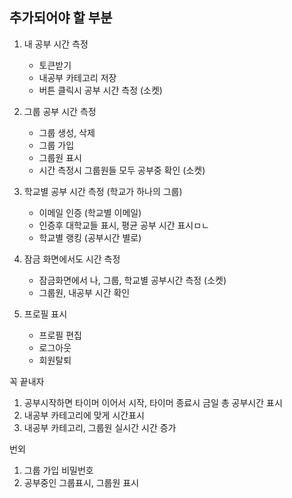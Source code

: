 ## 추가되어야 할 부분
1. 내 공부 시간 측정
    - 토큰받기
    - 내공부 카테고리 저장
    - 버튼 클릭시 공부 시간 측정 (소켓)

2. 그룹 공부 시간 측정
    - 그룹 생성, 삭제
    - 그룹 가입
    - 그룹원 표시
    - 시간 측정시 그룹원들 모두 공부중 확인 (소켓)

3. 학교별 공부 시간 측정 (학교가 하나의 그룹)
    - 이메일 인증 (학교별 이메일)
    - 인증후 대학교들 표시, 평균 공부 시간 표시ㅁㄴ
    - 학교별 랭킹 (공부시간 별로)

4. 잠금 화면에서도 시간 측정
    - 잠금화면에서 나, 그룹, 학교별 공부시간 측정 (소켓)
    - 그룹원, 내공부 시간 확인

5. 프로필 표시
    - 프로필 편집
    - 로그아웃
    - 회원탈퇴


꼭 끝내자
1. 공부시작하면 타이머 이어서 시작, 타이머 종료시 금일 총 공부시간 표시
2. 내공부 카테고리에 맞게 시간표시
3. 내공부 카테고리, 그룹원 실시간 시간 증가

번외
1. 그룹 가입 비밀번호
2. 공부중인 그룹표시, 그룹원 표시


